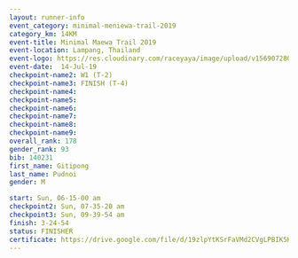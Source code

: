 ```yaml
---
layout: runner-info 
event_category: minimal-meniewa-trail-2019 
category_km: 14KM 
event-title: Minimal Maewa Trail 2019 
event-location: Lampang, Thailand 
event-logo: https://res.cloudinary.com/raceyaya/image/upload/v1569072805/logo/minimal-trail_ktnvsp.jpg 
event-date:  14-Jul-19 
checkpoint-name2: W1 (T-2) 
checkpoint-name3: FINISH (T-4) 
checkpoint-name4: 
checkpoint-name5: 
checkpoint-name6: 
checkpoint-name7: 
checkpoint-name8: 
checkpoint-name9: 
overall_rank: 178
gender_rank: 93
bib: 140231
first_name: Gitipong
last_name: Pudnoi
gender: M

start: Sun, 06-15-00 am
checkpoint2: Sun, 07-35-20 am
checkpoint3: Sun, 09-39-54 am
finish: 3-24-54
status: FINISHER
certificate: https://drive.google.com/file/d/19zlpYtKSrFaVMd2CVgLPBIK5K3uYn_TQ/view?usp=sharing
---
```

